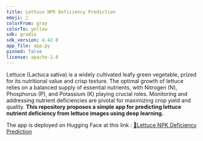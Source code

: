 ```yaml
---
title: Lettuce NPK Deficiency Prediction
emoji: 🥬
colorFrom: gray
colorTo: yellow
sdk: gradio
sdk_version: 4.42.0
app_file: app.py
pinned: false
license: apache-2.0
---
```


Lettuce (Lactuca sativa) is a widely cultivated leafy green vegetable, prized for its nutritional value and crisp texture. The optimal growth of lettuce relies on a balanced supply of essential nutrients, with Nitrogen (N), Phosphorus (P), and Potassium (K) playing crucial roles. Monitoring and addressing nutrient deficiencies are pivotal for maximizing crop yield and quality. **This repository proposes a simple app for predicting lettuce nutrient deficiency from lettuce images using deep learning.**

The app is deployed on Hugging Face at this link : [🥬Lettuce NPK Deficiency Prediction](https://huggingface.co/spaces/AbdoulayeDIOP/lettuce-npk-deficiency-prediction)

<!-- Check out the configuration reference at https://huggingface.co/docs/hub/spaces-config-reference -->
